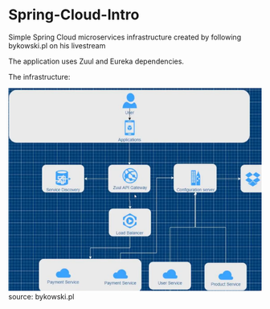 # Spring-Cloud-Intro
Simple Spring Cloud microservices infrastructure created by following bykowski.pl on his livestream

The application uses Zuul and Eureka dependencies.

The infrastructure:

![preview](https://github.com/julian-kominiak/Spring-Cloud-Intro/blob/master/Graph.png)
source: bykowski.pl
